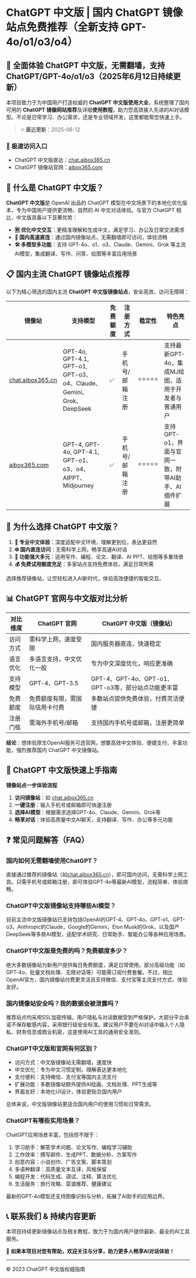 # ChatGPT 中文版 | 国内 ChatGPT 镜像站点免费推荐（全新支持 GPT-4o/o1/o3/o4）

## 📢 全面体验 ChatGPT 中文版，无需翻墙，支持 ChatGPT/GPT-4o/o1/o3（2025年6月12日持续更新）

本项目致力于为中国用户打造权威的 **ChatGPT 中文版使用大全**，系统整理了国内可用的 **ChatGPT 镜像网站推荐**及详细**使用教程**，助力您高效接入先进的AI对话模型。不论是日常学习、办公需求，还是专业领域开发，这里都能帮您快速上手。

> 🔥 **最近更新**：2025-06-12

### 🚀 极速访问入口

- ChatGPT 中文版直达：[chat.aibox365.cn](https://chat.aibox365.cn)
- ChatGPT 镜像站官网：[aibox365.com](https://aibox365.com)

## 🤔 什么是 ChatGPT 中文版？

**ChatGPT 中文版**是 OpenAI 出品的 ChatGPT 模型在中文场景下的本地化优化版本，专为中国用户提供更流畅、自然的 AI 中文对话体验。与官方 ChatGPT 相比，中文版具备以下显著优势：

- **🈶 优化中文交互**：更精准理解和生成中文，满足学习、办公及日常交流需求
- **🚀 国内高速直连**：通过国内镜像站点，无需翻墙即可访问，体验流畅
- **🛠️ 多模型多功能**：支持 GPT-4o、o1、o3、Claude、Gemini、Grok 等主流AI模型，集成翻译、写作、问答、绘图等丰富应用场景

## 📋 国内主流 ChatGPT 镜像站点推荐

以下为精心筛选的国内主流 **ChatGPT 中文版镜像站点**，安全高效，访问无障碍：

| 镜像站 | 支持模型 | 免费额度 | 注册方式 | 稳定性 | 特色亮点 |
|--------|----------|----------|----------|--------|----------|
| [chat.aibox365.cn](https://chat.aibox365.cn) | GPT-4o, GPT-4.1, GPT-o1, GPT-o3、o4、Claude、Gemini、Grok、DeepSeek | ✅ | 手机号/邮箱注册 | ⭐⭐⭐⭐⭐ | 支持最新GPT-4o，集成MJ绘图，适用于开发者与普通用户 |
| [aibox365.com](https://aibox365.com) | GPT-4, GPT-4o, GPT-4.1, GPT-o1、o3、o4、AIPPT、Midjourney | ✅ | 手机号/邮箱注册 | ⭐⭐⭐⭐⭐ | 支持GPT-o1，界面与官网一致，附带AI助手、AI插件扩展 |

## 🌟 为什么选择 ChatGPT 中文版？

1. **📝 专业中文体验**：深度适配中文环境，理解更到位，表达更自然
2. **🌐 国内直连访问**：无需科学上网，畅享高速AI对话
3. **🎯 功能强大多元**：适用写作、编程、论文、翻译、AI PPT、绘图等多重场景
4. **💰 免费试用额度充足**：多家站点支持免费体验，满足日常所需

选择推荐镜像站，让您轻松进入AI新时代，体验高效便捷的智能交互。

## 📊 ChatGPT 官网与中文版对比分析

| 对比维度 | ChatGPT 官网 | ChatGPT 中文版（镜像站） |
|----------|--------------|---------------------------|
| 访问方式 | 需科学上网，速度受限 | 国内服务器直连，快速稳定 |
| 语言优化 | 多语言支持，中文优化一般 | 专为中文深度优化，响应更准确 |
| 支持模型 | GPT-4、GPT-3.5 | GPT-4、GPT-4o、GPT-o1、GPT-o3等，部分站点功能更丰富 |
| 免费额度 | 免费额度有限，需国际信用卡付费 | 多数站点提供免费体验，付费灵活便捷 |
| 注册门槛 | 需海外手机号/邮箱 | 支持国内手机号或邮箱，注册更简单 |

**结论**：想体验原生OpenAI服务可选官网，想要高效中文体验、便捷支付、丰富功能，强烈推荐国内 ChatGPT 中文镜像站。

## 📝 ChatGPT 中文版快速上手指南

**镜像站点一步体验流程**

1. **访问镜像站**：如 [chat.aibox365.cn](https://chat.aibox365.cn)
2. **一键注册**：输入手机号或邮箱即可快速注册
3. **选择AI模型**：根据需求选择GPT-4o、Claude、Gemini、Grok等
4. **畅享对话**：体验高质量中文AI聊天，支持翻译、写作、办公等多元功能

## ❓ 常见问题解答（FAQ）

### 国内如何无需翻墙使用ChatGPT？

直接通过推荐的镜像站（如[chat.aibox365.cn](https://chat.aibox365.cn)），即可国内访问，无需科学上网工具。只需手机号或邮箱注册，即可体验GPT-4o等最新AI模型，流程简单、体验顺畅。

### ChatGPT中文版镜像站支持哪些AI模型？

目前主流中文版镜像站已支持包括OpenAI的GPT-4、GPT-4o、GPT-o1、GPT-o3，Anthropic的Claude，Google的Gemini，Elon Musk的Grok，以及国产DeepSeek等多款AI模型，适配学术研究、日常助手、智能办公等各种应用场景。

### ChatGPT中文版是免费的吗？免费额度多少？

绝大多数镜像站为新用户提供每日免费额度，满足日常使用。部分高级功能（如GPT-4o、批量文档处理、无限对话等）可能需订阅付费套餐。不过，相比OpenAI官方，国内镜像站付费更灵活且支持微信、支付宝等主流支付方式，体验友好。

### 国内镜像站安全吗？我的数据会被泄露吗？

推荐站点均采用SSL加密传输，用户隐私与对话数据受到严格保护。大部分平台承诺不保存敏感内容，采用银行级安全标准。建议用户不要在AI对话中输入个人隐私、财务信息或商业机密，这是使用AI工具的通用安全准则。

### ChatGPT中文版和官网有何区别？

- 访问方式：中文版镜像站无需翻墙，速度快
- 中文优化：专为中文习惯定制，理解表达更本地化
- 支付便利：支持微信、支付宝等国内主流支付
- 扩展功能：多数镜像站额外提供AI绘画、文档处理、PPT生成等
- 界面友好：本地化UI设计，体验更贴合国内用户

总体来说，中文版镜像站更适合国内用户的使用习惯和日常需求。

### ChatGPT有哪些实用场景？

ChatGPT应用场景丰富，包括但不限于：
1. 学习助手：解答学术问题、论文写作、编程学习辅助
2. 工作效率：撰写邮件、生成PPT、数据分析、方案写作
3. 创意内容：小说创作、广告文案、脚本策划
4. 多语种翻译：高质量文本互译，风格保留
5. 编程开发：代码生成、调试、注释、算法优化
6. 生活服务：旅行攻略、菜谱推荐、健康建议

最新的GPT-4o模型还支持图像识别与分析，拓展了AI助手的应用边界。

## 📞 联系我们 & 持续内容更新

本项目持续更新镜像站点及相关教程，致力于为国内用户提供最新、最全的AI工具服务。

🌟 **如果本项目对您有帮助，欢迎关注与分享，助力更多人畅享AI对话体验！**

---

© 2023 ChatGPT 中文版权威指南
